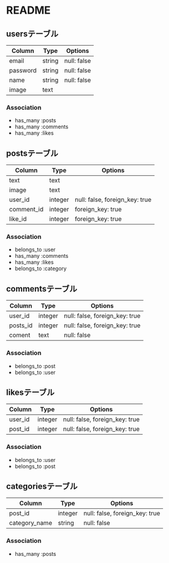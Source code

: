 # README


## usersテーブル
|Column|Type|Options|
|------|----|-------|
|email|string|null: false|
|password|string|null: false|
|name|string|null: false|
|image|text||

### Association
- has_many :posts
- has_many :comments
- has_many :likes



## postsテーブル
|Column|Type|Options|
|------|----|-------|
|text|text||
|image|text||
|user_id|integer|null: false, foreign_key: true|
|comment_id|integer|foreign_key: true|
|like_id|integer|foreign_key: true|

### Association
- belongs_to :user
- has_many :comments
- has_many :likes
- belongs_to :category



## commentsテーブル
|Column|Type|Options|
|------|----|-------|
|user_id|integer|null: false, foreign_key: true|
|posts_id|integer|null: false, foreign_key: true|
|coment|text|null: false|

### Association
- belongs_to :post
- belongs_to :user



## likesテーブル

|Column|Type|Options|
|------|----|-------|
|user_id|integer|null: false, foreign_key: true|
|post_id|integer|null: false, foreign_key: true|

### Association
- belongs_to :user
- belongs_to :post



## categoriesテーブル
|Column|Type|Options|
|------|----|-------|
|post_id|integer|null: false, foreign_key: true|
|category_name|string|null: false|

### Association
- has_many :posts
